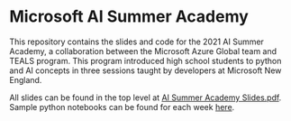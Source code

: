 # Microsoft AI Summer Academy
This repository contains the slides and code for the 2021 AI Summer Academy, a collaboration between the Microsoft Azure Global team and TEALS program. This program introduced high school students to python and AI concepts in three sessions taught by developers at Microsoft New England.

All slides can be found in the top level at [AI Summer Academy Slides.pdf](https://github.com/maxkazmsft/TEALS/blob/main/AI%20Summer%20Academy%20Slides.pdf). Sample python notebooks can be found for each week [here](https://github.com/maxkazmsft/TEALS/tree/main/src/notebooks).
